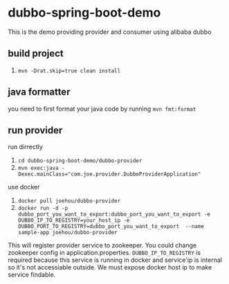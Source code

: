 # dubbo-spring-boot-demo
This is the demo providing provider and consumer using alibaba dubbo

## build project
1. `mvn -Drat.skip=true clean install`

## java formatter
you need to first format your java code by running `mvn fmt:format`

## run provider
run dirrectly
1. `cd dubbo-spring-boot-demo/dubbo-provider`
2. `mvn exec:java -Dexec.mainClass="com.joe.provider.DubboProviderApplication"`

use docker
1. `docker pull joehou/dubbo-provider`
2. `docker run -d -p dubbo_port_you_want_to_export:dubbo_port_you_want_to_export -e DUBBO_IP_TO_REGISTRY=your_host_ip -e DUBBO_PORT_TO_REGISTRY=dubbo_port_you_want_to_export  --name sample-app joehou/dubbo-provider`

This will register provider service to zookeeper. You could change zookeeper config in application.properties. `DUBBO_IP_TO_REGISTRY` is required because this service is running in docker and service'ip is internal so it's not accessiable outside. We must expose docker host ip to make service findable.
